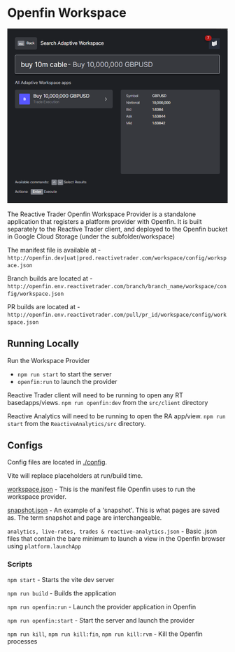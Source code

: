 # Openfin Workspace

<img src="./screenshot.PNG">

The Reactive Trader Openfin Workspace Provider is a standalone application that registers a platform provider with Openfin. It is built separately to the Reactive Trader client, and deployed to the Openfin bucket in Google Cloud Storage (under the subfolder/workspace)

The manifest file is available at - `http://openfin.dev|uat|prod.reactivetrader.com/workspace/config/workspace.json`

Branch builds are located at - 
`http://openfin.env.reactivetrader.com/branch/branch_name/workspace/config/workspace.json`

PR builds are located at -
`http://openfin.env.reactivetrader.com/pull/pr_id/workspace/config/workspace.json`


## Running Locally

Run the Workspace Provider 

- `npm run start` to start the server
- `openfin:run` to launch the provider

Reactive Trader client will need to be running to open any RT basedapps/views. `npm run openfin:dev` from the `src/client` directory

Reactive Analytics will need to be running to open the RA app/view. `npm run start` from the `ReactiveAnalytics/src` directory.

## Configs

Config files are located in [./config](./config).

Vite will replace placeholders at run/build time.

[workspace.json](./config/workspace.json) - This is the manifest file Openfin uses to run the workspace provider.

[snapshot.json](./config/snaphot.json) - An example of a 'snapshot'. This is what pages are saved as. The term snapshot and page are interchangeable.

`analytics, live-rates, trades & reactive-analytics.json` - Basic .json files that contain the bare minimum to launch a view in the Openfin browser using `platform.launchApp`

### Scripts

`npm start` - Starts the vite dev server

`npm run build` - Builds the application

`npm run openfin:run` - Launch the provider application in Openfin

`npm run openfin:start` - Start the server and launch the provider

`npm run kill`, `npm run kill:fin`, `npm run kill:rvm` - Kill the Openfin processes
